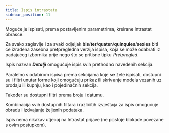 ```yaml
---
title: Ispis intrastata  
sidebar_position: 11
---
```


Moguće je ispisati, prema postavljenim parametrima, kreirane Intrastat obrasce.   

Za svako zaglavlje i za svaki odjeljak  **bis**/**ter**/**quater**/**quinquies**/**sexies** bitI će izrađena zasebna pretpregledna verzija ispisa, koja se može odabrati iz padajućeg izbornika prije nego što se pritisne tipku *Pretpregled*. 

Ispis nazvan ***Detalji*** omogućuje ispis svih prethodno navedenih sekcija.  

Paralelno s odabirom ispisa prema sekcijama koje se žele ispisati, dostupni su i filtri unutar forme koji omogućuju prikaz ili skrivanje modela vezanih uz prodaju ili kupnju, kao i pojedinačnih sekcija.  

Također su dostupni filtri prema broju i datumu. 

Kombinacija svih dostupnih filtara i različitih izvještaja za ispis omogućuje obradu i izdvajanje željenih podataka. 

Ispis nema nikakav utjecaj na Intrastat prijave (ne postoje blokade povezane s ovim postupkom). 







